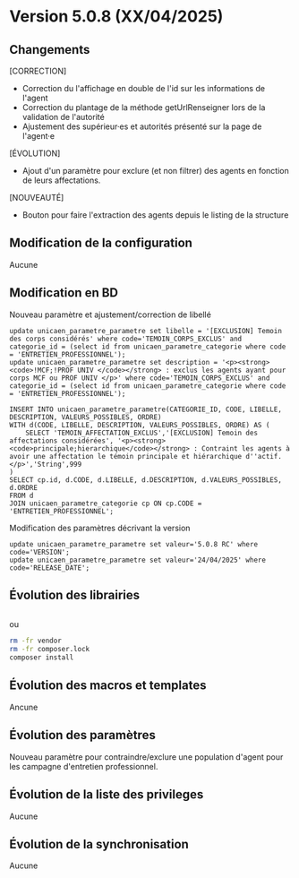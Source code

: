 # Version 5.0.8 (XX/04/2025) 

## Changements 

[CORRECTION]
* Correction du l'affichage en double de l'id sur les informations de l'agent
* Correction du plantage de la méthode getUrlRenseigner lors de la validation de l'autorité
* Ajustement des supérieur·es et autorités présenté sur la page de l'agent·e 

[ÉVOLUTION]
* Ajout d'un paramètre pour exclure (et non filtrer) des agents en fonction de leurs affectations.

[NOUVEAUTÉ] 
* Bouton pour faire l'extraction des agents depuis le listing de la structure

## Modification de la configuration

Aucune

## Modification en BD

Nouveau paramètre et ajustement/correction de libellé
```postgresql
update unicaen_parametre_parametre set libelle = '[EXCLUSION] Temoin des corps considérés' where code='TEMOIN_CORPS_EXCLUS' and categorie_id = (select id from unicaen_parametre_categorie where code = 'ENTRETIEN_PROFESSIONNEL');
update unicaen_parametre_parametre set description = '<p><strong><code>!MCF;!PROF UNIV </code></strong> : exclus les agents ayant pour corps MCF ou PROF UNIV </p>' where code='TEMOIN_CORPS_EXCLUS' and categorie_id = (select id from unicaen_parametre_categorie where code = 'ENTRETIEN_PROFESSIONNEL');

INSERT INTO unicaen_parametre_parametre(CATEGORIE_ID, CODE, LIBELLE, DESCRIPTION, VALEURS_POSSIBLES, ORDRE)
WITH d(CODE, LIBELLE, DESCRIPTION, VALEURS_POSSIBLES, ORDRE) AS (
    SELECT 'TEMOIN_AFFECTATION_EXCLUS','[EXCLUSION] Temoin des affectations considérées', '<p><strong><code>principale;hierarchique</code></strong> : Contraint les agents à avoir une affectation le témoin principale et hiérarchique d''actif. </p>','String',999
)
SELECT cp.id, d.CODE, d.LIBELLE, d.DESCRIPTION, d.VALEURS_POSSIBLES,  d.ORDRE
FROM d
JOIN unicaen_parametre_categorie cp ON cp.CODE = 'ENTRETIEN_PROFESSIONNEL';
```

Modification des paramètres décrivant la version
```postgresql
update unicaen_parametre_parametre set valeur='5.0.8 RC' where code='VERSION';
update unicaen_parametre_parametre set valeur='24/04/2025' where code='RELEASE_DATE';
```

## Évolution des librairies

```bash
```

ou

```bash
rm -fr vendor
rm -fr composer.lock
composer install
```

## Évolution des macros et templates

Ancune

## Évolution des paramètres

Nouveau paramètre pour contraindre/exclure une population d'agent pour les campagne d'entretien professionnel.

## Évolution de la liste des privileges

Aucune

## Évolution de la synchronisation

Aucune